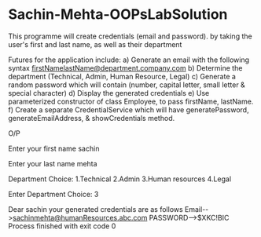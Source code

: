 # Sachin-Mehta-OOPsLabSolution

This programme will create credentials (email and password).
by taking the user's first and last name, as well as their department

Futures for the application include:
a) Generate an email with the following syntax
firstNamelastName@department.company.com
b) Determine the department (Technical, Admin, Human Resource, Legal)
c) Generate a random password which will contain (number, capital letter, small letter &
special character)
d) Display the generated credentials
e) Use parameterized constructor of class Employee, to pass firstName, lastName.
f) Create a separate CredentialService which will have generatePassword,
generateEmailAddress, & showCredentials method.

O/P

Enter your first name
sachin

Enter your last name
mehta

Department Choice:
 1.Technical
 2.Admin
 3.Human resources
 4.Legal
 
Enter Department Choice:
3

Dear sachin your generated credentials are as follows
Email-->sachinmehta@humanResources.abc.com
PASSWORD-->$XKC!BIC
Process finished with exit code 0
